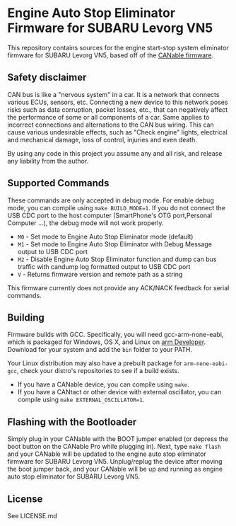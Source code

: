 # Engine Auto Stop Eliminator Firmware for SUBARU Levorg VN5

This repository contains sources for the engine start-stop system eliminator firmware for SUBARU Levorg VN5, based off of the [CANable firmware](https://github.com/normaldotcom/canable-fw).

## Safety disclaimer

CAN bus is like a "nervous system" in a car. It is a network that connects various ECUs, sensors, etc. Connecting a new device to this network poses risks such as data corruption, packet losses, etc., that can negatively affect the performance of some or all components of a car.
Same applies to incorrect connections and alternations to the CAN bus wiring. This can cause various undesirable effects, such as "Check engine" lights, electrical and mechanical damage, loss of control, injuries and even death.

By using any code in this project you assume any and all risk, and release any liability from the author.

## Supported Commands

These commands are only accepted in debug mode.
For enable debug mode, you can compile using `make BUILD_MODE=1`.
If you do not connect the USB CDC port to the host computer (SmartPhone's OTG port,Personal Computer ...), the debug mode will not work properly.

- `M0` - Set mode to Engine Auto Stop Eliminator mode (default)
- `M1` - Set mode to Engine Auto Stop Eliminator with Debug Message output to USB CDC port
- `M2` - Disable Engine Auto Stop Eliminator function and dump can bus traffic with candump log formatted output to USB CDC port
- `V` - Returns firmware version and remote path as a string

This firmware currently does not provide any ACK/NACK feedback for serial commands.

## Building

Firmware builds with GCC. Specifically, you will need gcc-arm-none-eabi, which
is packaged for Windows, OS X, and Linux on
[arm Developer](https://developer.arm.com/Tools%20and%20Software/GNU%20Toolchain). Download for your
system and add the `bin` folder to your PATH.

Your Linux distribution may also have a prebuilt package for `arm-none-eabi-gcc`, check your distro's repositories to see if a build exists.

- If you have a CANable device, you can compile using `make`. 
- If you have a CANtact or other device with external oscillator, you can compile using `make EXTERNAL_OSCILLATOR=1`.

## Flashing with the Bootloader

Simply plug in your CANable with the BOOT jumper enabled (or depress the boot button on the CANable Pro while plugging in). Next, type `make flash` and your CANable will be updated to the engine auto stop eliminator firmware for SUBARU Levorg VN5. Unplug/replug the device after moving the boot jumper back, and your CANable will be up and running as engine auto stop eliminator for SUBARU Levorg VN5.

## License

See LICENSE.md
